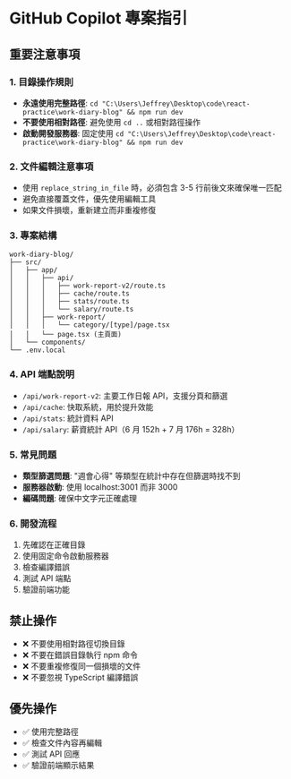 # GitHub Copilot 專案指引

## 重要注意事項

### 1. 目錄操作規則

- **永遠使用完整路徑**: `cd "C:\Users\Jeffrey\Desktop\code\react-practice\work-diary-blog" && npm run dev`
- **不要使用相對路徑**: 避免使用 `cd ..` 或相對路徑操作
- **啟動開發服務器**: 固定使用 `cd "C:\Users\Jeffrey\Desktop\code\react-practice\work-diary-blog" && npm run dev`

### 2. 文件編輯注意事項

- 使用 `replace_string_in_file` 時，必須包含 3-5 行前後文來確保唯一匹配
- 避免直接覆蓋文件，優先使用編輯工具
- 如果文件損壞，重新建立而非重複修復

### 3. 專案結構

```
work-diary-blog/
├── src/
│   ├── app/
│   │   ├── api/
│   │   │   ├── work-report-v2/route.ts
│   │   │   ├── cache/route.ts
│   │   │   ├── stats/route.ts
│   │   │   └── salary/route.ts
│   │   ├── work-report/
│   │   │   └── category/[type]/page.tsx
│   │   └── page.tsx (主頁面)
│   └── components/
└── .env.local
```

### 4. API 端點說明

- `/api/work-report-v2`: 主要工作日報 API，支援分頁和篩選
- `/api/cache`: 快取系統，用於提升效能
- `/api/stats`: 統計資料 API
- `/api/salary`: 薪資統計 API（6 月 152h + 7 月 176h = 328h）

### 5. 常見問題

- **類型篩選問題**: "週會心得" 等類型在統計中存在但篩選時找不到
- **服務器啟動**: 使用 localhost:3001 而非 3000
- **編碼問題**: 確保中文字元正確處理

### 6. 開發流程

1. 先確認在正確目錄
2. 使用固定命令啟動服務器
3. 檢查編譯錯誤
4. 測試 API 端點
5. 驗證前端功能

## 禁止操作

- ❌ 不要使用相對路徑切換目錄
- ❌ 不要在錯誤目錄執行 npm 命令
- ❌ 不要重複修復同一個損壞的文件
- ❌ 不要忽視 TypeScript 編譯錯誤

## 優先操作

- ✅ 使用完整路徑
- ✅ 檢查文件內容再編輯
- ✅ 測試 API 回應
- ✅ 驗證前端顯示結果
